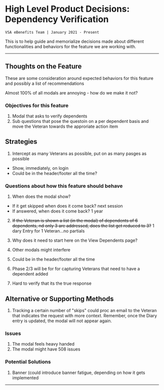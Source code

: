 # High Level Product Decisions: Dependency Verification
`VSA eBenefits Team | January 2021 - Present`  

This is to help guide and memorialize decisions made about different functionalities and behaviors for the feature we are working with.  

-------------

## Thoughts on the Feature    
These are some consideration around expected behaviors for this feature and possibly a list of recommendations

Almost 100% of all modals are annoying - how do we make it not?
  
### Objectives for this feature
1. Modal that asks to verify dependents
2. Sub questions that pose the questoin on a per dependent basis and move the Veteran towards the approriate action item

## Strategies
1. Intercept as many Veterans as possible, put on as many pasges as possible
- Show, immediately, on login
- Could be in the header/footer all the time?

### Questions about how this feature should behave
1. When does the modal show?
- If it get  skipped when does it come back? next session
- If answered, when does it come back? 1 year

2. ~~If the Veteran is shown a list (in the modal) of dependents of 6 dependents, nd only 3 are addressed, does the list get reduced to 3?~~
1 dary Entry for 1 Veteran...no partials

3. Why does it need to start here on the View Dependents page?

5. Other modals might interfere

7. Could be in the header/footer all the time

8. Phase 2/3 will be for for capturing Veterans that need to have a dependent added

9. Hard to verify that its the true response

## Alternative or Supporting Methods
1. Tracking a certain number of "skips" could proc an email to the Veteran that indicates the request with more context.  Remember, once the Diary entry is updated, the modal will not appear again.

### Issues
1. The modal feels heavy handed 
1. The modal might have 508 issues

### Potential Solutions
1. Banner
(could introduce banner fatigue, depending on how it gets implemented


------------
